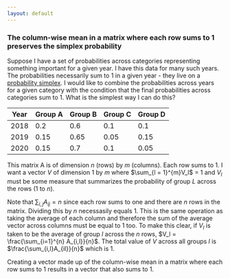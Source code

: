 ```yaml
---
layout: default
---
```


### The column-wise mean in a matrix where each row sums to 1 preserves the simplex probability


Suppose I have a set of probabilities across categories representing something important for a given year. I have this data for many such years. The probabilities necessarily sum to 1 in a given year - they live on a [probability simplex](https://ericmjl.github.io/blog/2021/5/5/probability-simplex/). I would like to combine the probabilities across years for a given category with the condition that the final probabilities across categories sum to 1. What is the simplest way I can do this?

| Year      | Group A| Group B| Group C| Group D|
| -- | -- | -- | --| -- |
| 2018   |    0.2 | 0.6 | 0.1 | 0.1 |
| 2019   |     0.15  | 0.65 | 0.05 | 0.15 |
| 2020 	 | 		0.15 | 0.7 | 0.1 | 0.05 |

This matrix A is of dimension $n$ (rows) by $m$ (columns). Each row sums to 1. I want a vector $V$ of dimension $1$ by $m$ where $\sum_{l = 1}^{m}V_l$ = 1 and $V_l$ must be some measure that summarizes the probability of group $L$ across the rows ($1$ to $n$). 

Note that $\sum_{i,j}A_{ij} = n$ since each row sums to one and there are $n$ rows in the matrix. Dividing this by $n$ necessasily equals 1. This is the same operation as taking the average of each column and therefore the sum of the average vector across columns must be equal to 1 too. To make this clear, if $V_l$ is taken to be the average of group $l$ across the $n$ rows, $V_l = \frac{\sum_{i=1}^{n} A_{i,l}}{n}$. The total value of $V$ across all groups $l$ is $\frac{\sum_{i,l}A_{il}}{n}$ which is $1$. 

Creating a vector made up of the column-wise mean in a matrix where each row sums to 1 results in a vector that also sums to 1. 